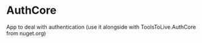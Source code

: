 # AuthCore

App to deal with authentication (use it alongside with ToolsToLive.AuthCore from nuget.org)